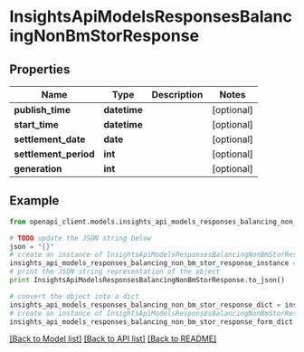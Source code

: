 # InsightsApiModelsResponsesBalancingNonBmStorResponse


## Properties
Name | Type | Description | Notes
------------ | ------------- | ------------- | -------------
**publish_time** | **datetime** |  | [optional] 
**start_time** | **datetime** |  | [optional] 
**settlement_date** | **date** |  | [optional] 
**settlement_period** | **int** |  | [optional] 
**generation** | **int** |  | [optional] 

## Example

```python
from openapi_client.models.insights_api_models_responses_balancing_non_bm_stor_response import InsightsApiModelsResponsesBalancingNonBmStorResponse

# TODO update the JSON string below
json = "{}"
# create an instance of InsightsApiModelsResponsesBalancingNonBmStorResponse from a JSON string
insights_api_models_responses_balancing_non_bm_stor_response_instance = InsightsApiModelsResponsesBalancingNonBmStorResponse.from_json(json)
# print the JSON string representation of the object
print InsightsApiModelsResponsesBalancingNonBmStorResponse.to_json()

# convert the object into a dict
insights_api_models_responses_balancing_non_bm_stor_response_dict = insights_api_models_responses_balancing_non_bm_stor_response_instance.to_dict()
# create an instance of InsightsApiModelsResponsesBalancingNonBmStorResponse from a dict
insights_api_models_responses_balancing_non_bm_stor_response_form_dict = insights_api_models_responses_balancing_non_bm_stor_response.from_dict(insights_api_models_responses_balancing_non_bm_stor_response_dict)
```
[[Back to Model list]](../README.md#documentation-for-models) [[Back to API list]](../README.md#documentation-for-api-endpoints) [[Back to README]](../README.md)


